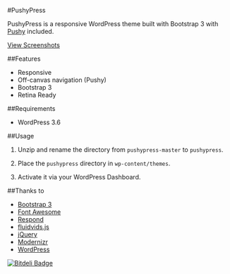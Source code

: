 #PushyPress

PushyPress is a responsive WordPress theme built with Bootstrap 3 with [Pushy](https://github.com/christophery/pushy) included.

[View Screenshots](http://www.christopheryee.ca/pushypress)

##Features

- Responsive
- Off-canvas navigation (Pushy)
- Bootstrap 3
- Retina Ready

##Requirements

- WordPress 3.6

##Usage

1. Unzip and rename the directory from ```pushypress-master``` to ```pushypress```.

2. Place the ```pushypress``` directory in ```wp-content/themes```.

3. Activate it via your WordPress Dashboard.

##Thanks to

- [Bootstrap 3](http://getbootstrap.com/)
- [Font Awesome](http://fortawesome.github.io/Font-Awesome/)
- [Respond](https://github.com/scottjehl/Respond)
- [fluidvids.js](http://toddmotto.com/fluid-and-responsive-youtube-and-vimeo-videos-with-fluidvids-js/)
- [jQuery](http://jquery.com/)
- [Modernizr](http://modernizr.com/)
- [WordPress](http://wordpress.org/)


[![Bitdeli Badge](https://d2weczhvl823v0.cloudfront.net/christophery/pushypress/trend.png)](https://bitdeli.com/free "Bitdeli Badge")

